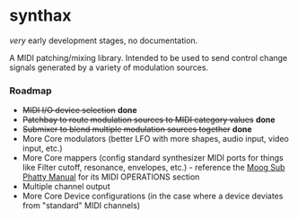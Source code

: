 # synthax

_very_ early development stages, no documentation.

A MIDI patching/mixing library. Intended to be used to send control change signals generated by a variety of modulation sources.

### Roadmap
* <del>MIDI I/O device selection</del> **done**
* <del>Patchbay to route modulation sources to MIDI category values</del> **done**
* <del>Submixer to blend multiple modulation sources together</del> **done**
* More Core modulators (better LFO with more shapes, audio input, video input, etc.)
* More Core mappers (config standard synthesizer MIDI ports for things like Filter cutoff, resonance, envelopes, etc.) - reference the [Moog Sub Phatty Manual](http://www.moogmusic.com/sites/default/files/SUB_PHATTY_MANUAL_6_13.pdf) for its MIDI OPERATIONS section
* Multiple channel output
* More Core Device configurations (in the case where a device deviates from "standard" MIDI channels)